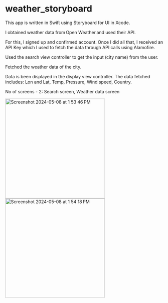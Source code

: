 # weather_storyboard

This app is written in Swift using Storyboard for UI in Xcode.

I obtained weather data from Open Weather and used their API. 

For this, I signed up and confirmed account. Once I did all that, I received an API Key which I used to fetch the data through API calls using Alamofire.

Used the search view controller to get the input (city name) from the user. 

Fetched the weather data of the city. 

Data is been displayed in the display view controller. 
The data fetched includes:
Lon and Lat,
Temp,
Pressure, 
Wind speed, 
Country. 

No of screens - 2:
Search screen,
Weather data screen 

<img width="318" alt="Screenshot 2024-05-08 at 1 53 46 PM" src="https://github.com/jahnavi-vemuri/weather_swiftui/assets/127096031/734d0d56-79e6-4870-975f-600e2dbdf6fc">
<img width="317" alt="Screenshot 2024-05-08 at 1 54 18 PM" src="https://github.com/jahnavi-vemuri/weather_swiftui/assets/127096031/553d7f91-09f1-4d42-aec6-546381f182aa">


